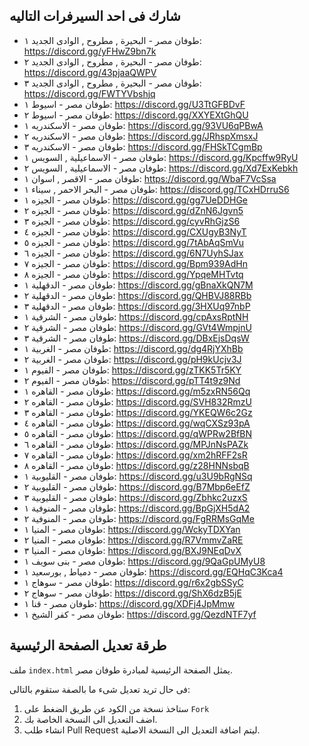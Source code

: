 ## شارك فى احد السيرفرات التاليه

- طوفان مصر -  البحيرة , مطروح , الوادى الجديد ١: https://discord.gg/yFHwZ9bn7k
- طوفان مصر -  البحيرة , مطروح , الوادى الجديد ٢: https://discord.gg/43pjaaQWPV
- طوفان مصر -  البحيرة , مطروح , الوادى الجديد ٣: https://discord.gg/FWTYVbshjq
- طوفان مصر - اسيوط ١: https://discord.gg/U3TtGFBDvF
- طوفان مصر - اسيوط ٢: https://discord.gg/XXYEXtGhQU
- طوفان مصر - الاسكندريه ١: https://discord.gg/93VU6qPBwA
- طوفان مصر - الاسكندريه ٢: https://discord.gg/JRhspXmsxJ
- طوفان مصر - الاسكندريه ٣: https://discord.gg/FHSkTCgmBp
- طوفان مصر - الاسماعيلية , السويس ١: https://discord.gg/Kpcffw9RyU
- طوفان مصر - الاسماعيلية , السويس ٢: https://discord.gg/Xd7ExKebkh
- طوفان مصر - الاقصر , اسوان ١: https://discord.gg/WbaF7VcSsa
- طوفان مصر - البحر الاحمر , سيناء ١: https://discord.gg/TCxHDrruS6
- طوفان مصر - الجيزه ١: https://discord.gg/gg7UeDDHGe
- طوفان مصر - الجيزه ٢: https://discord.gg/dZnN6Jgvn5
- طوفان مصر - الجيزه ٣: https://discord.gg/cyvRhGjzS6
- طوفان مصر - الجيزه ٤: https://discord.gg/CXUgyB3NyT
- طوفان مصر - الجيزه ٥: https://discord.gg/7tAbAqSmVu
- طوفان مصر - الجيزه ٦: https://discord.gg/6N7UyhSJax
- طوفان مصر - الجيزه ٧: https://discord.gg/Bpm939AdHn
- طوفان مصر - الجيزه ٨: https://discord.gg/YpqeMHTvtq
- طوفان مصر - الدقهلية ١: https://discord.gg/gBnaXkQN7M
- طوفان مصر - الدقهلية ٢: https://discord.gg/QHBVJ88RBb
- طوفان مصر - الدقهلية ٣: https://discord.gg/3HXUq97nbP
- طوفان مصر - الشرقية ١: https://discord.gg/cpAxsRptNH
- طوفان مصر - الشرقية ٢: https://discord.gg/GVt4WmpjnU
- طوفان مصر - الشرقية ٣: https://discord.gg/DBxEjsDqsW
- طوفان مصر - الغربية ١: https://discord.gg/dg4RjYXhBb
- طوفان مصر - الغربية ٢: https://discord.gg/pH9kUcjv3J
- طوفان مصر - الفيوم ١: https://discord.gg/zTKK5Tr5KY
- طوفان مصر - الفيوم ٢: https://discord.gg/pTT4t9z9Nd
- طوفان مصر - القاهره ١: https://discord.gg/m5zxRN56Qq
- طوفان مصر - القاهره ٢: https://discord.gg/SVH832RmzU
- طوفان مصر - القاهره ٣: https://discord.gg/YKEQW6c2Gz
- طوفان مصر - القاهره ٤: https://discord.gg/wqCXSz93pA
- طوفان مصر - القاهره ٥: https://discord.gg/qWPRw2BfBN
- طوفان مصر - القاهره ٦: https://discord.gg/MPJnNsPAZk
- طوفان مصر - القاهره ٧: https://discord.gg/xm2hRFF2sR
- طوفان مصر - القاهره ٨: https://discord.gg/z28HNNsbqB
- طوفان مصر - القليوبية ١: https://discord.gg/u3U9bRgNSq
- طوفان مصر - القليوبية ٢: https://discord.gg/B7Mbp6eEfZ
- طوفان مصر - القليوبية ٣: https://discord.gg/Zbhkc2uzxS
- طوفان مصر - المنوفية ١: https://discord.gg/BpGjXH5dA2
- طوفان مصر - المنوفية ٢: https://discord.gg/FgRRMsGqMe
- طوفان مصر - المنيا ١: https://discord.gg/WckyTDXYan
- طوفان مصر - المنيا ٢: https://discord.gg/R7VmmvZaRE
- طوفان مصر - المنيا ٣: https://discord.gg/BXJ9NEqDvX
- طوفان مصر - بنى سويف ١: https://discord.gg/9QaGpUMyU8
- طوفان مصر - دمياط , بورسعيد ١: https://discord.gg/EQHqC3Kca4
- طوفان مصر - سوهاج ١: https://discord.gg/r6x2gbSSyC
- طوفان مصر - سوهاج ٢: https://discord.gg/ShX6dzB5jE
- طوفان مصر - قنا ١: https://discord.gg/XDFj4JpMmw
- طوفان مصر - كفر الشيخ ١: https://discord.gg/QezdNTF7yf

## طرقة تعديل الصفحة الرئيسية 
ملف `index.html` يمثل الصفحة الرئيسية لمبادرة طوفان مصر.

فى حال تريد تعديل شىء ما بالصفة ستقوم بالتالى:

 1. ستاخذ نسخة من الكود عن طريق الضغط على `Fork`
 2. اضف التعديل الى النسخة الخاصة بك.
 3. انشاء طلب Pull Request ليتم اضافة التعديل الى النسخة الاصلية.
